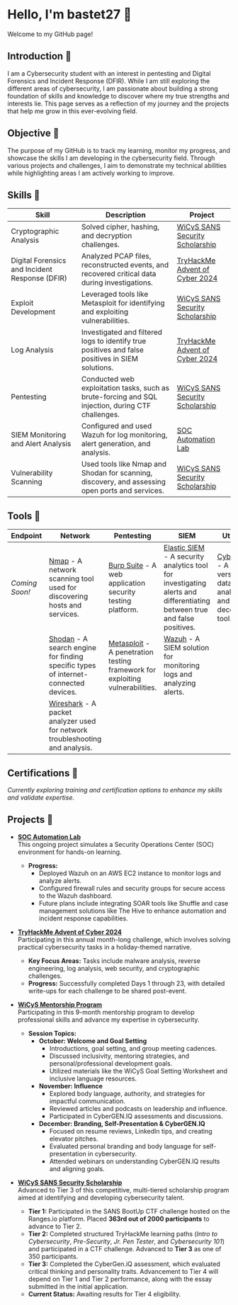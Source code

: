 # Hello, I'm bastet27 🖤
Welcome to my GitHub page! 

## Introduction 🖤  
I am a Cybersecurity student with an interest in pentesting and Digital Forensics and Incident Response (DFIR). While I am still exploring the different areas of cybersecurity, I am passionate about building a strong foundation of skills and knowledge to discover where my true strengths and interests lie. This page serves as a reflection of my journey and the projects that help me grow in this ever-evolving field.  

## Objective 🖤  
The purpose of my GitHub is to track my learning, monitor my progress, and showcase the skills I am developing in the cybersecurity field. Through various projects and challenges, I aim to demonstrate my technical abilities while highlighting areas I am actively working to improve.  

## Skills 🖤  

| Skill                              | Description                                                                                       | Project                                |
|------------------------------------|---------------------------------------------------------------------------------------------------|----------------------------------------|
| Cryptographic Analysis             | Solved cipher, hashing, and decryption challenges.                                                | [WiCyS SANS Security Scholarship](https://github.com/bastet27/Tier2-WiCys-CTF-2024)  |
| Digital Forensics and Incident Response (DFIR) | Analyzed PCAP files, reconstructed events, and recovered critical data during investigations.       | [TryHackMe Advent of Cyber 2024](#)   |
| Exploit Development                | Leveraged tools like Metasploit for identifying and exploiting vulnerabilities.                   | [WiCyS SANS Security Scholarship](https://github.com/bastet27/Tier2-WiCys-CTF-2024)  |
| Log Analysis                       | Investigated and filtered logs to identify true positives and false positives in SIEM solutions.  | [TryHackMe Advent of Cyber 2024](#)   |
| Pentesting                         | Conducted web exploitation tasks, such as brute-forcing and SQL injection, during CTF challenges. | [WiCyS SANS Security Scholarship](https://github.com/bastet27/Tier2-WiCys-CTF-2024)  |
| SIEM Monitoring and Alert Analysis | Configured and used Wazuh for log monitoring, alert generation, and analysis.                     | [SOC Automation Lab](https://github.com/bastet27/SOC-Lab1) |
| Vulnerability Scanning             | Used tools like Nmap and Shodan for scanning, discovery, and assessing open ports and services.   | [WiCyS SANS Security Scholarship](https://github.com/bastet27/Tier2-WiCys-CTF-2024)  |

## Tools 🖤

| **Endpoint**          | **Network**                         | **Pentesting**                                | **SIEM**                                | **Utilities**                                  |
|-----------------------|-------------------------------------|-----------------------------------------------|-----------------------------------------|------------------------------------------------|
| *Coming Soon!*        | [Nmap](https://nmap.org/) - A network scanning tool used for discovering hosts and services. | [Burp Suite](https://portswigger.net/burp) - A web application security testing platform. | [Elastic SIEM](https://www.elastic.co/security/siem) - A security analytics tool for investigating alerts and differentiating between true and false positives. | [CyberChef](https://gchq.github.io/CyberChef/) - A versatile data analysis and decoding tool. |
|                        | [Shodan](https://www.shodan.io/) - A search engine for finding specific types of internet-connected devices. | [Metasploit](https://www.metasploit.com/) - A penetration testing framework for exploiting vulnerabilities. | [Wazuh](https://documentation.wazuh.com/current/) - A SIEM solution for monitoring logs and analyzing alerts. |                                                  |
|                        | [Wireshark](https://www.wireshark.org/) - A packet analyzer used for network troubleshooting and analysis. |                                               |                                          |                                                  |


## Certifications 🖤  
*Currently exploring training and certification options to enhance my skills and validate expertise.*  

## Projects 🖤  

- **[SOC Automation Lab](https://github.com/bastet27/SOC-Lab1)**  
  This ongoing project simulates a Security Operations Center (SOC) environment for hands-on learning.  
  - **Progress:**  
    - Deployed Wazuh on an AWS EC2 instance to monitor logs and analyze alerts.  
    - Configured firewall rules and security groups for secure access to the Wazuh dashboard.  
    - Future plans include integrating SOAR tools like Shuffle and case management solutions like The Hive to enhance automation and incident response capabilities.  

- **[TryHackMe Advent of Cyber 2024](#)**  
  Participating in this annual month-long challenge, which involves solving practical cybersecurity tasks in a holiday-themed narrative.  
  - **Key Focus Areas:** Tasks include malware analysis, reverse engineering, log analysis, web security, and cryptographic challenges.  
  - **Progress:** Successfully completed Days 1 through 23, with detailed write-ups for each challenge to be shared post-event.  

- **[WiCyS Mentorship Program](#)**  
 Participating in this 9-month mentorship program to develop professional skills and advance my expertise in cybersecurity.
  - **Session Topics:**  
    - **October: Welcome and Goal Setting**  
      - Introductions, goal setting, and group meeting cadences.  
      - Discussed inclusivity, mentoring strategies, and personal/professional development goals.  
      - Utilized materials like the WiCyS Goal Setting Worksheet and inclusive language resources.  
    - **November: Influence**  
      - Explored body language, authority, and strategies for impactful communication.  
      - Reviewed articles and podcasts on leadership and influence.  
      - Participated in CyberGEN.IQ assessments and discussions.  
    - **December: Branding, Self-Presentation & CyberGEN.IQ**  
      - Focused on resume reviews, LinkedIn tips, and creating elevator pitches.  
      - Evaluated personal branding and body language for self-presentation in cybersecurity.  
      - Attended webinars on understanding CyberGEN.IQ results and aligning goals.  

- **[WiCyS SANS Security Scholarship](https://github.com/bastet27/Tier2-WiCys-CTF-2024)**  
  Advanced to Tier 3 of this competitive, multi-tiered scholarship program aimed at identifying and developing cybersecurity talent.  
  - **Tier 1:** Participated in the SANS BootUp CTF challenge hosted on the Ranges.io platform. Placed **363rd out of 2000 participants** to advance to Tier 2.  
  - **Tier 2:** Completed structured TryHackMe learning paths (*Intro to Cybersecurity*, *Pre-Security*, *Jr. Pen Tester*, and *Cybersecurity 101*) and participated in a CTF challenge. Advanced to **Tier 3** as one of 350 participants.  
  - **Tier 3:** Completed the CyberGen.iQ assessment, which evaluated critical thinking and personality traits. Advancement to Tier 4 will depend on Tier 1 and Tier 2 performance, along with the essay submitted in the initial application.  
  - **Current Status:** Awaiting results for Tier 4 eligibility.  
